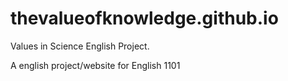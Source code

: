 # thevalueofknowledge.github.io
Values in Science English Project.

A english project/website for English 1101
